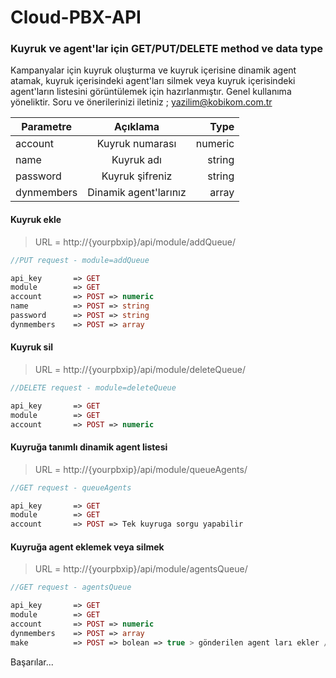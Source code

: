 # Cloud-PBX-API
 
### Kuyruk ve agent'lar için GET/PUT/DELETE method ve data type
Kampanyalar için kuyruk oluşturma ve kuyruk içerisine dinamik agent atamak, kuyruk içerisindeki agent'ları silmek veya kuyruk içerisindeki agent'ların listesini görüntülemek için hazırlanmıştır.
Genel kullanıma yöneliktir.
Soru ve önerilerinizi iletiniz ; yazilim@kobikom.com.tr

| Parametre     | Açıklama               | Type   |
| ------------- |:----------------------:| ------:|
| account       | Kuyruk numarası        | numeric|
| name          | Kuyruk adı             | string |
| password      | Kuyruk şifreniz        | string |
| dynmembers    | Dinamik agent'larınız  | array  |


#### Kuyruk ekle

> URL = http://{yourpbxip}/api/module/addQueue/

```php
//PUT request - module=addQueue

api_key       => GET
module        => GET
account       => POST => numeric
name          => POST => string
password      => POST => string
dynmembers    => POST => array
```

#### Kuyruk sil

> URL = http://{yourpbxip}/api/module/deleteQueue/

```php
//DELETE request - module=deleteQueue

api_key       => GET
module        => GET
account       => POST => numeric
```
#### Kuyruğa tanımlı dinamik agent listesi

> URL = http://{yourpbxip}/api/module/queueAgents/

```php
//GET request - queueAgents

api_key       => GET
module        => GET
account       => POST => Tek kuyruga sorgu yapabilir
```

#### Kuyruğa agent eklemek veya silmek

> URL = http://{yourpbxip}/api/module/agentsQueue/

```php
//GET request - agentsQueue

api_key       => GET
module        => GET
account       => POST => numeric
dynmembers    => POST => array
make          => POST => bolean => true > gönderilen agent ları ekler / false > gönderilen agent ları siler
```


Başarılar...
